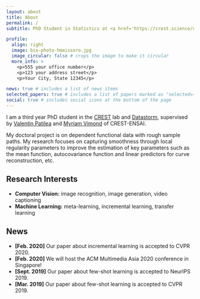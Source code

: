 ```yaml
---
layout: about
title: About
permalink: /
subtitle: PhD Student in Statistics at <a href='https://crest.science/user/Hassan-MAISSORO/'>CREST</a> and <a href='https://www.datastorm.fr/congres-isnps-nous-y-etions/'>DataStorm.</a>

profile:
  align: right
  image: bio-photo-hmaissoro.jpg
  image_circular: false # crops the image to make it circular
  more_info: >
    <p>555 your office number</p>
    <p>123 your address street</p>
    <p>Your City, State 12345</p>

news: true # includes a list of news items
selected_papers: true # includes a list of papers marked as "selected={true}"
social: true # includes social icons at the bottom of the page
---
```


I am a third year PhD student in the [CREST](https://crest.science/user/Hassan-MAISSORO/) lab and [Datastorm](https://www.datastorm.fr/la-these-dhassan-maissoro-sur-les-donnees-fonctionnelles/), supervised by [Valentin Patilea](https://ensai.fr/equipe/valentin-patilea/) and [Myriam Vimond](https://ensai.fr/equipe/myriam-vimond/) of CREST-ENSAI.

My doctoral project is on dependent functional data with rough sample paths. My research focuses on capturing smoothness through local regularity parameters to improve the estimation of key parameters such as the mean function, autocovariance function and linear predictors for curve reconstruction, etc.

## Research Interests

- **Computer Vision:** image recognition, image generation, video captioning
- **Machine Learning:** meta-learning, incremental learning, transfer learning

## News

- **[Feb. 2020]** Our paper about incremental learning is accepted to CVPR 2020.
- **[Feb. 2020]** We will host the ACM Multimedia Asia 2020 conference in Singapore!
- **[Sept. 2019]** Our paper about few-shot learning is accepted to NeurIPS 2019.
- **[Mar. 2019]** Our paper about few-shot learning is accepted to CVPR 2019.

